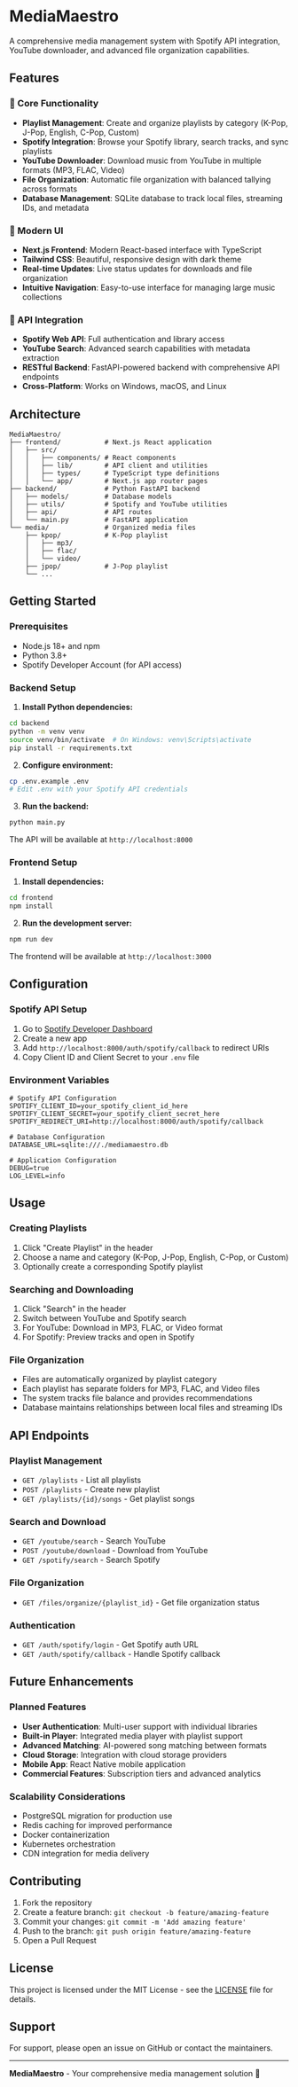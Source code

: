 # MediaMaestro

A comprehensive media management system with Spotify API integration, YouTube downloader, and advanced file organization capabilities.

## Features

### 🎵 Core Functionality
- **Playlist Management**: Create and organize playlists by category (K-Pop, J-Pop, English, C-Pop, Custom)
- **Spotify Integration**: Browse your Spotify library, search tracks, and sync playlists
- **YouTube Downloader**: Download music from YouTube in multiple formats (MP3, FLAC, Video)
- **File Organization**: Automatic file organization with balanced tallying across formats
- **Database Management**: SQLite database to track local files, streaming IDs, and metadata

### 🎨 Modern UI
- **Next.js Frontend**: Modern React-based interface with TypeScript
- **Tailwind CSS**: Beautiful, responsive design with dark theme
- **Real-time Updates**: Live status updates for downloads and file organization
- **Intuitive Navigation**: Easy-to-use interface for managing large music collections

### 🔗 API Integration
- **Spotify Web API**: Full authentication and library access
- **YouTube Search**: Advanced search capabilities with metadata extraction
- **RESTful Backend**: FastAPI-powered backend with comprehensive API endpoints
- **Cross-Platform**: Works on Windows, macOS, and Linux

## Architecture

```
MediaMaestro/
├── frontend/           # Next.js React application
│   ├── src/
│   │   ├── components/ # React components
│   │   ├── lib/        # API client and utilities
│   │   ├── types/      # TypeScript type definitions
│   │   └── app/        # Next.js app router pages
├── backend/            # Python FastAPI backend
│   ├── models/         # Database models
│   ├── utils/          # Spotify and YouTube utilities
│   ├── api/            # API routes
│   └── main.py         # FastAPI application
└── media/              # Organized media files
    ├── kpop/           # K-Pop playlist
    │   ├── mp3/
    │   ├── flac/
    │   └── video/
    ├── jpop/           # J-Pop playlist
    └── ...
```

## Getting Started

### Prerequisites
- Node.js 18+ and npm
- Python 3.8+
- Spotify Developer Account (for API access)

### Backend Setup

1. **Install Python dependencies:**
```bash
cd backend
python -m venv venv
source venv/bin/activate  # On Windows: venv\Scripts\activate
pip install -r requirements.txt
```

2. **Configure environment:**
```bash
cp .env.example .env
# Edit .env with your Spotify API credentials
```

3. **Run the backend:**
```bash
python main.py
```
The API will be available at `http://localhost:8000`

### Frontend Setup

1. **Install dependencies:**
```bash
cd frontend
npm install
```

2. **Run the development server:**
```bash
npm run dev
```
The frontend will be available at `http://localhost:3000`

## Configuration

### Spotify API Setup
1. Go to [Spotify Developer Dashboard](https://developer.spotify.com/dashboard)
2. Create a new app
3. Add `http://localhost:8000/auth/spotify/callback` to redirect URIs
4. Copy Client ID and Client Secret to your `.env` file

### Environment Variables
```env
# Spotify API Configuration
SPOTIFY_CLIENT_ID=your_spotify_client_id_here
SPOTIFY_CLIENT_SECRET=your_spotify_client_secret_here
SPOTIFY_REDIRECT_URI=http://localhost:8000/auth/spotify/callback

# Database Configuration
DATABASE_URL=sqlite:///./mediamaestro.db

# Application Configuration
DEBUG=true
LOG_LEVEL=info
```

## Usage

### Creating Playlists
1. Click "Create Playlist" in the header
2. Choose a name and category (K-Pop, J-Pop, English, C-Pop, or Custom)
3. Optionally create a corresponding Spotify playlist

### Searching and Downloading
1. Click "Search" in the header
2. Switch between YouTube and Spotify search
3. For YouTube: Download in MP3, FLAC, or Video format
4. For Spotify: Preview tracks and open in Spotify

### File Organization
- Files are automatically organized by playlist category
- Each playlist has separate folders for MP3, FLAC, and Video files
- The system tracks file balance and provides recommendations
- Database maintains relationships between local files and streaming IDs

## API Endpoints

### Playlist Management
- `GET /playlists` - List all playlists
- `POST /playlists` - Create new playlist
- `GET /playlists/{id}/songs` - Get playlist songs

### Search and Download
- `GET /youtube/search` - Search YouTube
- `POST /youtube/download` - Download from YouTube
- `GET /spotify/search` - Search Spotify

### File Organization
- `GET /files/organize/{playlist_id}` - Get file organization status

### Authentication
- `GET /auth/spotify/login` - Get Spotify auth URL
- `GET /auth/spotify/callback` - Handle Spotify callback

## Future Enhancements

### Planned Features
- **User Authentication**: Multi-user support with individual libraries
- **Built-in Player**: Integrated media player with playlist support
- **Advanced Matching**: AI-powered song matching between formats
- **Cloud Storage**: Integration with cloud storage providers
- **Mobile App**: React Native mobile application
- **Commercial Features**: Subscription tiers and advanced analytics

### Scalability Considerations
- PostgreSQL migration for production use
- Redis caching for improved performance
- Docker containerization
- Kubernetes orchestration
- CDN integration for media delivery

## Contributing

1. Fork the repository
2. Create a feature branch: `git checkout -b feature/amazing-feature`
3. Commit your changes: `git commit -m 'Add amazing feature'`
4. Push to the branch: `git push origin feature/amazing-feature`
5. Open a Pull Request

## License

This project is licensed under the MIT License - see the [LICENSE](LICENSE) file for details.

## Support

For support, please open an issue on GitHub or contact the maintainers.

---

**MediaMaestro** - Your comprehensive media management solution 🎵
